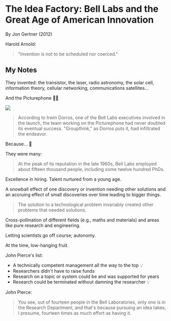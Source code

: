 # The Idea Factory: Bell Labs and the Great Age of American Innovation

By Jon Gertner (2012)

Harold Arnold:

> "Invention is not to be scheduled nor coerced."

## My Notes

They invented: the transistor, the laser, radio astronomy, the solar cell, information theory, cellular networking, communications satellites…

And the Picturephone 🤦‍♀️

![](https://beatriceco.com/bti/porticus/bell/images/picphone_640width.JPG)

> According to Irwin Dorros, one of the Bell Labs executives involved in the launch, the team working on the Picturephone had never doubted its eventual success. "Groupthink," as Dorros puts it, had infiltrated the endeavor.

Because… 🤔

They were many:

> At the peak of its reputation in the late 1960s, Bell Labs employed about fifteen thousand people, including some twelve hundred PhDs.

Excellence in hiring. Talent nurtured from a young age.

A snowball effect of one discovery or invention needing other solutions and an accruing effect of small discoveries over time leading to bigger things.

> The solution to a technological problem invariably created other problems that needed solutions.

Cross-pollination of different fields (e.g., maths and materials) and areas like pure research and engineering.

Letting scientists go off course; autonomy.

At the time, low-hanging fruit.

John Pierce's list:

- A technically competent management all the way to the top 💡
- Researchers didn't have to raise funds
- Research on a topic or system could be and was supported for years
- Research could be terminated without damning the researcher 💡

John Pierce:

> You see, out of fourteen people in the Bell Laboratories, only one is in the Research Department, and that's because pursuing an idea takes, I presume, fourteen times as much effort as having it.